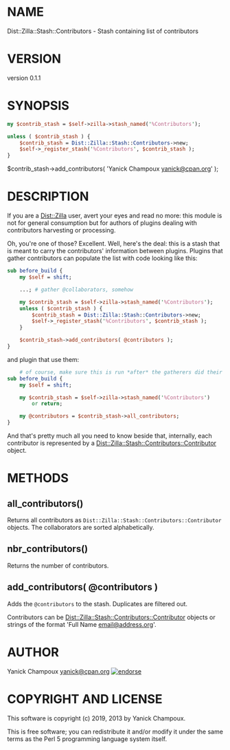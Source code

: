 # NAME

Dist::Zilla::Stash::Contributors - Stash containing list of contributors

# VERSION

version 0.1.1

# SYNOPSIS

```perl
my $contrib_stash = $self->zilla->stash_named('%Contributors');

unless ( $contrib_stash ) {
    $contrib_stash = Dist::Zilla::Stash::Contributors->new;
    $self->_register_stash('%Contributors', $contrib_stash );
}
```

$contrib\_stash->add\_contributors( 'Yanick Champoux <yanick@cpan.org>' );

# DESCRIPTION

If you are a [Dist::Zilla](https://metacpan.org/pod/Dist::Zilla) user, avert your eyes and read no more: this
module is not for general consumption but for authors of plugins dealing 
with contributors harvesting or processing.

Oh, you're one of those? Excellent. Well, here's the deal: this is a 
stash that is meant to carry the contributors' information between plugins.
Plugins that gather contributors can populate the list with code looking like
this:

```perl
sub before_build {
    my $self = shift;

    ...; # gather @collaborators, somehow

    my $contrib_stash = $self->zilla->stash_named('%Contributors');
    unless ( $contrib_stash ) {
        $contrib_stash = Dist::Zilla::Stash::Contributors->new;
        $self->_register_stash('%Contributors', $contrib_stash );
    }

    $contrib_stash->add_contributors( @contributors );
}
```

and plugin that use them:

```perl
    # of course, make sure this is run *after* the gatherers did their job
sub before_build {
    my $self = shift;

    my $contrib_stash = $self->zilla->stash_named('%Contributors')
        or return;

    my @contributors = $contrib_stash->all_contributors;
}
```

And that's pretty much all you need to know beside that, internally, each contributor is represented by 
a [Dist::Zilla::Stash::Contributors::Contributor](https://metacpan.org/pod/Dist::Zilla::Stash::Contributors::Contributor) object.

# METHODS

## all\_contributors()

Returns all contributors as `Dist::Zilla::Stash::Contributors::Contributor`
objects. The collaborators are sorted alphabetically.

## nbr\_contributors()

Returns the number of contributors.

## add\_contributors( @contributors )

Adds the `@contributors` to the stash. Duplicates are filtered out. 

Contributors can be [Dist::Zilla::Stash::Contributors::Contributor](https://metacpan.org/pod/Dist::Zilla::Stash::Contributors::Contributor) objects
or strings of the format 'Full Name <email@address.org>'.

# AUTHOR

Yanick Champoux <yanick@cpan.org> [![endorse](http://api.coderwall.com/yanick/endorsecount.png)](http://coderwall.com/yanick)

# COPYRIGHT AND LICENSE

This software is copyright (c) 2019, 2013 by Yanick Champoux.

This is free software; you can redistribute it and/or modify it under
the same terms as the Perl 5 programming language system itself.
